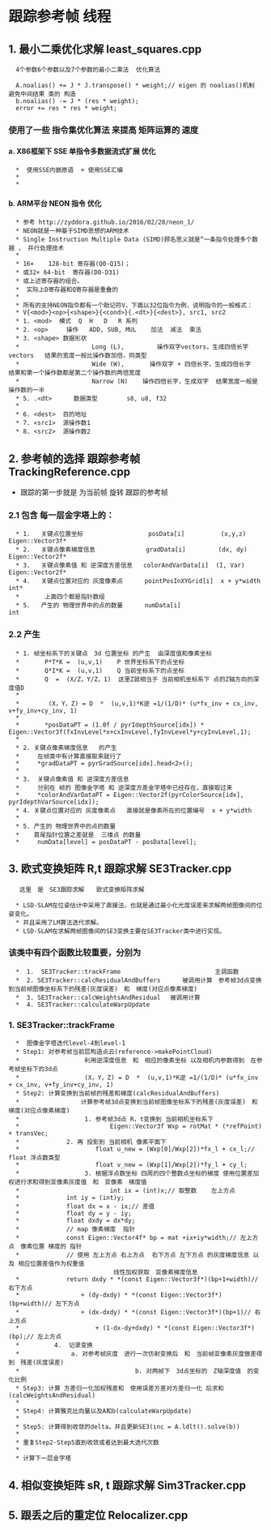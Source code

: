 # 跟踪参考帧 线程

## 1. 最小二乘优化求解 least_squares.cpp
      4个参数6个参数以及7个参数的最小二乘法  优化算法

      A.noalias() += J * J.transpose() * weight;// eigen 的 noalias()机制 避免中间结果 类的 构造
      b.noalias() -= J * (res * weight);
      error += res * res * weight;
 
### 使用了一些 指令集优化算法 来提高 矩阵运算的 速度
#### a. X86框架下 	SSE 单指令多数据流式扩展 优化
      *  使用SSE内嵌原语  + 使用SSE汇编
      * 
      * 
#### b. ARM平台 NEON 指令  优化
      * 参考 http://zyddora.github.io/2016/02/28/neon_1/
      * NEON就是一种基于SIMD思想的ARM技术
      * Single Instruction Multiple Data (SIMD)顾名思义就是“一条指令处理多个数据 ， 并行处理技术
      * 
      * 16×    128-bit 寄存器(Q0-Q15)；
      * 或32× 64-bit  寄存器(D0-D31)
      * 或上述寄存器的组合。
      *  实际上D寄存器和Q寄存器是重叠的
      * 
      * 所有的支持NEON指令都有一个助记符V，下面以32位指令为例，说明指令的一般格式：
      * V{<mod>}<op>{<shape>}{<cond>}{.<dt>}{<dest>}, src1, src2
      * 1. <mod>  模式  Q  H   D   R 系列
      * 2. <op>     操作   ADD, SUB, MUL    加法  减法  乘法
      * 3. <shape> 数据形状  
      *                    Long (L),         操作双字vectors，生成四倍长字vectors   结果的宽度一般比操作数加倍，同类型
      *                    Wide (W),       操作双字 + 四倍长字，生成四倍长字  结果和第一个操作数都是第二个操作数的两倍宽度
      *                    Narrow (N)    操作四倍长字，生成双字  结果宽度一般是操作数的一半
      * 5. .<dt>      数据类型        s8, u8, f32  
      * 
      * 6. <dest>  目的地址 
      * 7. <src1>  源操作数1
      * 8. <src2>  源操作数2
      
## 2. 参考帧的选择 跟踪参考帧        TrackingReference.cpp 
* 跟踪的第一步就是 为当前帧 旋转 跟踪的参考帧
### 2.1 包含 每一层金字塔上的：
      * 1.   关键点位置坐标                  posData[i]          (x,y,z)      Eigen::Vector3f*
      * 2.   关键点像素梯度信息              gradData[i]         (dx, dy)     Eigen::Vector2f*
      * 3.   关键点像素值 和 逆深度方差信息   colorAndVarData[i]  (I, Var)     Eigen::Vector2f*
      * 4.   关键点位置对应的 灰度像素点      pointPosInXYGrid[i]  x + y*width  int*
      *       上面四个都是指针数组
      * 5.   产生的 物理世界中的点的数量      numData[i]                        int
### 2.2 产生
      * 1. 帧坐标系下的关键点　3d 位置坐标 的产生  由深度值和像素坐标
      *       P*T*K =  (u,v,1)    P 世界坐标系下的点坐标
      *       Q*I*K =  (u,v,1)    Q 当前坐标系下的点坐标
      *       Q  =  (X/Z，Y/Z，1)  这里Z就相当于 当前相机坐标系下 点的Z轴方向的深度值D
      * 
      *        (X，Y，Z) = D  *  (u,v,1)*K逆 =1/(1/D)* (u*fx_inv + cx_inv, v+fy_inv+cy_inv, 1)
      * 
      *       *posDataPT = (1.0f / pyrIdepthSource[idx]) * Eigen::Vector3f(fxInvLevel*x+cxInvLevel,fyInvLevel*y+cyInvLevel,1);
      * 
      * 2. 关键点像素梯度信息   的产生 
      *     在帧类中有计算直接取来就行了 
      *     *gradDataPT = pyrGradSource[idx].head<2>();
      * 
      * 3.  关键点像素值 和 逆深度方差信息
      *     分别在 帧的 图像金字塔 和 逆深度方差金字塔中已经存在，直接取过来
      *     *colorAndVarDataPT = Eigen::Vector2f(pyrColorSource[idx], pyrIdepthVarSource[idx]);
      * 4. 关键点位置对应的 灰度像素点   直接就是像素所在的位置编号  x + y*width
      * 
      * 5. 产生的 物理世界中的点的数量
      *    首尾指针位置之差就是  三维点 的数量
      * 	numData[level] = posDataPT - posData[level]; 



## 3. 欧式变换矩阵 R,t    跟踪求解   SE3Tracker.cpp
       这里　是　SE3跟踪求解　　欧式变换矩阵求解　

      * LSD-SLAM在位姿估计中采用了直接法，也就是通过最小化光度误差来求解两帧图像间的位姿变化。
      * 并且采用了LM算法迭代求解。
      * LSD-SLAM在求解两帧图像间的SE3变换主要在SE3Tracker类中进行实现。
### 该类中有四个函数比较重要，分别为
      *  1.  SE3Tracker::trackFrame                          主调函数
      *  2. SE3Tracker::calcResidualAndBuffers      被调用计算　参考帧3d点变换到当前帧图像坐标系下的残差(灰度误差)　和　梯度(对应点像素梯度)　
      *  3. SE3Tracker::calcWeightsAndResidual　 被调用计算
      *  4. SE3Tracker::calculateWarpUpdate

### 1.  SE3Tracker::trackFrame  
      *  图像金字塔迭代level-4到level-1
      *	Step1: 对参考帧当前层构造点云(reference->makePointCloud) 
      *                  利用逆深度信息　和　相应的像素坐标 以及相机内参数得到　在参考帧坐标下的3d点    
      *                  (X，Y，Z) = D  *  (u,v,1)*K逆 =1/(1/D)* (u*fx_inv + cx_inv, v+fy_inv+cy_inv, 1)
      *	Step2: 计算变换到当前帧的残差和梯度(calcResidualAndBuffers)
      *                 计算参考帧3d点变换到当前帧图像坐标系下的残差(灰度误差)　和　梯度(对应点像素梯度)　
      *                  1. 参考帧3d点 R，t变换到 当前相机坐标系下 
      *                         Eigen::Vector3f Wxp = rotMat * (*refPoint) + transVec;
      * 		    2. 再 投影到 当前相机 像素平面下
      * 		            float u_new = (Wxp[0]/Wxp[2])*fx_l + cx_l;// float 浮点数类型
      * 		            float v_new = (Wxp[1]/Wxp[2])*fy_l + cy_l;
      *                  3. 根据浮点数坐标 四周的四个整数点坐标的梯度 使用位置差加权进行求和得到亚像素灰度值　和　亚像素　梯度值
      *                      	int ix = (int)x;// 取整数    左上方点
      *				int iy = (int)y;
      *				float dx = x - ix;// 差值
      *				float dy = y - iy;
      *				float dxdy = dx*dy;
      *				// map 像素梯度  指针
      *				const Eigen::Vector4f* bp = mat +ix+iy*width;// 左上方点　像素位置 梯度的 指针
      *				// 使用 左上方点 右上方点  右下方点 左下方点 的灰度梯度信息 以及 相应位置差值作为权重值 
                                 线性加权获取　亚像素梯度信息
      *				return dxdy * *(const Eigen::Vector3f*)(bp+1+width)// 右下方点
      *					+ (dy-dxdy) * *(const Eigen::Vector3f*)(bp+width)// 左下方点
      *					+ (dx-dxdy) * *(const Eigen::Vector3f*)(bp+1)// 右上方点
      *						+ (1-dx-dy+dxdy) * *(const Eigen::Vector3f*)(bp);// 左上方点
      * 　　　　  4.  记录变换　
      * 　　　　　　　　a. 对参考帧灰度　进行一次仿射变换后　和　当前帧亚像素灰度做差得到　残差(灰度误差)
      *                                b. 对两帧下　3d点坐标的　Z轴深度值　的变化比例
      *	Step3: 计算 方差归一化加权残差和　使用误差方差对方差归一化 后求和 (calcWeightsAndResidual)
      * 
      *	Step4: 计算雅克比向量以及A和b(calculateWarpUpdate)
      * 
      *	Step5: 计算得到收敛的delta，并且更新SE3(inc = A.ldlt().solve(b))
      * 
      *	重复Step2-Step5直到收敛或者达到最大迭代次数
      * 
      * 计算下一层金字塔

 
## 4. 相似变换矩阵 sR, t  跟踪求解   Sim3Tracker.cpp

## 5. 跟丢之后的重定位               Relocalizer.cpp
